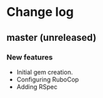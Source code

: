 # Change log

## master (unreleased)

### New features

- Initial gem creation.
- Configuring RuboCop
- Adding RSpec
